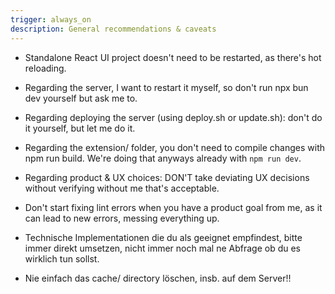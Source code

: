 ```yaml
---
trigger: always_on
description: General recommendations & caveats
---
```


- Standalone React UI project doesn't need to be restarted, as there's hot reloading.
- Regarding the server, I want to restart it myself, so don't run npx bun dev yourself but ask me to.
- Regarding deploying the server (using deploy.sh or update.sh): don't do it yourself, but let me do it. 
- Regarding the extension/ folder, you don't need to compile changes with npm run build. We're doing that anyways already with `npm run dev`.

- Regarding product & UX choices: DON'T take deviating UX decisions without verifying without me that's acceptable.
- Don't start fixing lint errors when you have a product goal from me, as it can lead to new errors, messing everything up.
- Technische Implementationen die du als geeignet empfindest, bitte immer direkt umsetzen, nicht immer noch mal ne Abfrage ob du es wirklich tun sollst.
- Nie einfach das cache/ directory löschen, insb. auf dem Server!!